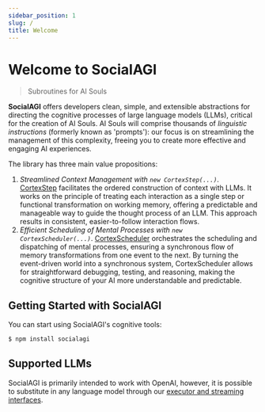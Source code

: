 ```yaml
---
sidebar_position: 1
slug: /
title: Welcome
---
```


# Welcome to SocialAGI

> Subroutines for AI Souls

**SocialAGI** offers developers clean, simple, and extensible abstractions for directing the cognitive processes of large language models (LLMs), critical for the creation of AI Souls. AI Souls will comprise thousands of _linguistic instructions_ (formerly known as 'prompts'): our focus is on streamlining the management of this complexity, freeing you to create more effective and engaging AI experiences.

The library has three main value propositions:

1. _Streamlined Context Management with `new CortexStep(...)`_. [CortexStep](/CortexStep/intro) facilitates the ordered construction of context with LLMs. It works on the principle of treating each interaction as a single step or functional transformation on working memory, offering a predictable and manageable way to guide the thought process of an LLM. This approach results in consistent, easier-to-follow interaction flows.
1. _Efficient Scheduling of Mental Processes with `new CortexScheduler(...)`_. [CortexScheduler](/CortexScheduler/intro) orchestrates the scheduling and dispatching of mental processes, ensuring a synchronous flow of memory transformations from one event to the next. By turning the event-driven world into a synchronous system, CortexScheduler allows for straightforward debugging, testing, and reasoning, making the cognitive structure of your AI more understandable and predictable.

## Getting Started with SocialAGI

You can start using SocialAGI's cognitive tools:

```bash
$ npm install socialagi
```

## Supported LLMs

SocialAGI is primarily intended to work with OpenAI, however, it is possible to substitute in any language model through our [executor and streaming interfaces](/languageModels).
